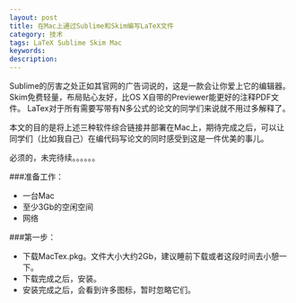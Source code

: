 ```yaml
---
layout: post
title: 在Mac上通过Sublime和Skim编写LaTeX文件
category: 技术
tags: LaTeX Sublime Skim Mac
keywords: 
description: 
---
```


Sublime的厉害之处正如其官网的广告词说的，这是一款会让你爱上它的编辑器。
Skim免费轻量，布局贴心友好，比OS X自带的Previewer能更好的注释PDF文件。
LaTex对于所有需要写带有N多公式的论文的同学们来说就不用过多解释了。

本文的目的是将上述三种软件综合链接并部署在Mac上，期待完成之后，可以让同学们（比如我自己）在编代码写论文的同时感受到这是一件优美的事儿。

必须的，未完待续。。。。。。

###准备工作：

- 一台Mac
- 至少3Gb的空闲空间
- 网络

###第一步：
- 下载MacTex.pkg。文件大小大约2Gb，建议睡前下载或者这段时间去小憩一下。
- 下载完成之后，安装。
- 安装完成之后，会看到许多图标，暂时忽略它们。

